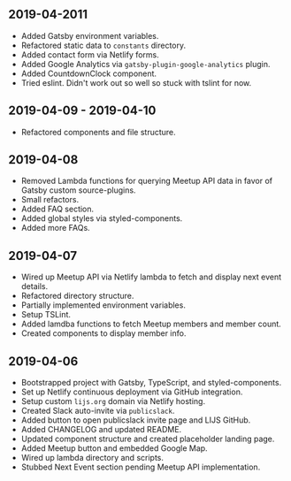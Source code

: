 

## 2019-04-2011
* Added Gatsby environment variables. 
* Refactored static data to `constants` directory.
* Added contact form via Netlify forms.
* Added Google Analytics via `gatsby-plugin-google-analytics` plugin.
* Added CountdownClock component.
* Tried eslint. Didn't work out so well so stuck with tslint for now.

## 2019-04-09 - 2019-04-10
* Refactored components and file structure.


## 2019-04-08
* Removed Lambda functions for querying Meetup API data in favor of Gatsby custom source-plugins.
* Small refactors.
* Added FAQ section.
* Added global styles via styled-components.
* Added more FAQs.

## 2019-04-07
* Wired up Meetup API via Netlify lambda to fetch and display next event details.
* Refactored directory structure.
* Partially implemented environment variables.
* Setup TSLint.
* Added lamdba functions to fetch Meetup members and member count.
* Created components to display member info.

## 2019-04-06
* Bootstrapped project with Gatsby, TypeScript, and styled-components.
* Set up Netlify continuous deployment via GitHub integration.
* Setup custom `lijs.org` domain via Netlify hosting.
* Created Slack auto-invite via `publicslack`.
* Added button to open publicslack invite page and LIJS GitHub.
* Added CHANGELOG and updated README.
* Updated component structure and created placeholder landing page.
* Added Meetup button and embedded Google Map.
* Wired up lambda directory and scripts.
* Stubbed Next Event section pending Meetup API implementation.
